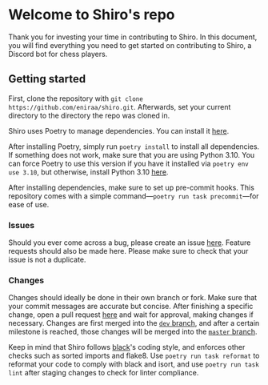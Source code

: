 # Welcome to Shiro's repo

Thank you for investing your time in contributing to Shiro. In this document, you will find everything you need to get started on contributing to Shiro, a Discord bot for chess players.

## Getting started

First, clone the repository with `git clone https://github.com/eniraa/shiro.git`. Afterwards, set your current directory to the directory the repo was cloned in.

Shiro uses Poetry to manage dependencies. You can install it [here](https://python-poetry.org/docs/#installation).

After installing Poetry, simply run `poetry install` to install all dependencies. If something does not work, make sure that you are using Python 3.10. You can force Poetry to use this version if you have it installed via `poetry env use 3.10`, but otherwise, install Python 3.10 [here](https://www.python.org/downloads/).

After installing dependencies, make sure to set up pre-commit hooks. This repository comes with a simple command—`poetry run task precommit`—for ease of use.

### Issues

Should you ever come across a bug, please create an issue [here](https://github.com/eniraa/shiro/issues). Feature requests should also be made here. Please make sure to check that your issue is not a duplicate.

### Changes

Changes should ideally be done in their own branch or fork. Make sure that your commit messages are accurate but concise. After finishing a specific change, open a pull request [here](https://github.com/eniraa/shiro/pulls) and wait for approval, making changes if necessary. Changes are first merged into the [`dev` branch](https://github.com/eniraa/shiro/tree/dev), and after a certain milestone is reached, those changes will be merged into the [`master` branch](https://github.com/eniraa/shiro/tree/master).

Keep in mind that Shiro follows [black](https://black.readthedocs.io/en/stable/the_black_code_style/current_style.html)'s coding style, and enforces other checks such as sorted imports and flake8. Use `poetry run task reformat` to reformat your code to comply with black and isort, and use `poetry run task lint` after staging changes to check for linter compliance.
